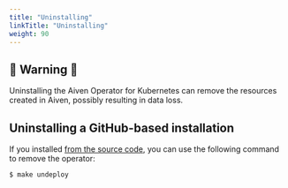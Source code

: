 ```yaml
---
title: "Uninstalling"
linkTitle: "Uninstalling"
weight: 90
---
```


## 🚨 Warning 🚨

Uninstalling the Aiven Operator for Kubernetes can remove the resources created in Aiven, possibly resulting in data
loss.

## Uninstalling a GitHub-based installation

If you installed [from the source code](../source-code), you can use the following command to remove the operator:

```bash
$ make undeploy
```
